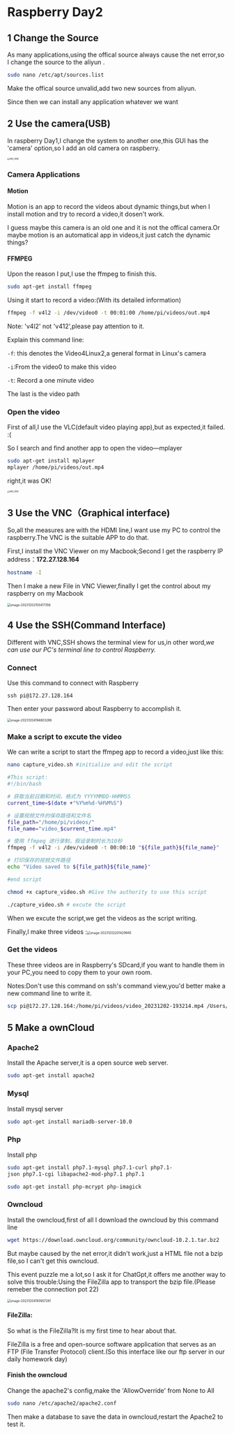 # Raspberry Day2

## 1 Change the Source

As many applications,using the offical source always cause the net error,so I change the source to the aliyun .

```bash
sudo nano /etc/apt/sources.list
```

Make the offical source unvalid,add two new sources from aliyun.

Since then we can install any application whatever we want

## 2 Use the camera(USB)

In raspberry Day1,I change the system to another one,this GUI has the 'camera' option,so I add an old camera on raspberry.

<img src="../../Pic/IMG_1986.jpeg" alt="IMG_1986" style="zoom:33%;" />

### Camera Applications

#### Motion

Motion is an app to record the videos about dynamic things,but when I install motion and try to record a video,it dosen't work.

I guess maybe this camera is an old one and it is not the offical camera.Or maybe motion is an automatical app in videos,it just catch the dynamic things?

#### FFMPEG

Upon the reason I put,I use the ffmpeg to finish this.

```bash 
sudo apt-get install ffmpeg
```

Using it start to record a video:(With its detailed information)

```bash
ffmpeg -f v4l2 -i /dev/video0 -t 00:01:00 /home/pi/videos/out.mp4
```

Note: 'v4l2' not 'v412',please pay attention to it.

Explain this command line:

`-f`: this denotes the Video4Linux2,a general format in Linux's camera

`-i`:From the video0 to make this video

`-t`: Record a one minute video

The last is the video path

### Open the video

First of all,I use the VLC(default video playing app),but as expected,it failed.  :(

So I search and find another app to open the video—mplayer

```bash
sudo apt-get install mplayer
mplayer /home/pi/videos/out.mp4
```

right,it was OK!

<img src="../../Pic/IMG_1985.jpeg" alt="IMG_1985" style="zoom: 33%;" />

## 3 Use the VNC（Graphical interface)

So,all the measures are with the HDMI line,I want use my PC to control the raspberry.The VNC is the suitable APP to do that.

First,I install the VNC Viewer on my Macbook;Second I get the raspberry IP address：**172.27.128.164**

```bash
hostname -I
```

Then I make a new File in VNC Viewer,finally I get the control about my raspberry on my Macbook

<img src="../../Pic/image-20231202155417356.png" alt="image-20231202155417356" style="zoom:50%;" />

## 4 Use the SSH(Command Interface)

Different with VNC,SSH shows the terminal view for us,in other word,*we can use our PC's terminal line to control Raspberry.*

### Connect

Use this command to connect with Raspberry

```bas
ssh pi@172.27.128.164
```

Then enter your password about Raspberry to accomplish it.

<img src="../../Pic/image-20231204194803286.png" alt="image-20231204194803286" style="zoom:50%;" />

### Make a script to excute the video

We can write a script to start the ffmpeg app to record a video,just like this:

```bash
nano capture_video.sh #initialize and edit the script

#This script:
#!/bin/bash

# 获取当前日期和时间，格式为 YYYYMMDD-HHMMSS
current_time=$(date +"%Y%m%d-%H%M%S")

# 设置视频文件的保存路径和文件名
file_path="/home/pi/videos/"
file_name="video_$current_time.mp4"

# 使用 ffmpeg 进行录制，假设录制时长为10秒
ffmpeg -f v4l2 -i /dev/video0 -t 00:00:10 "${file_path}${file_name}"

# 打印保存的视频文件路径
echo "Video saved to ${file_path}${file_name}"

#end script

chmod +x capture_video.sh #Give the authority to use this script

./capture_video.sh # excute the script
```

When we excute the script,we get the videos as the script writing.

Finally,I make three videos :<img src="../../Pic/image-20231202201429945.png" alt="image-20231202201429945" style="zoom:50%;" />

### Get the videos

These three videos are in Raspberry's SDcard,if you want to handle them in your PC,you need to copy them to your own room.

Notes:Don't use this command on ssh's command view,you'd better make a new command line to write it.

```bash
scp pi@172.27.128.164:/home/pi/videos/video_20231202-193214.mp4 /Users/lutao/RaspberryVideos/
```

## 5 Make a ownCloud

### Apache2

Install the Apache server,it is a open source web server.

```bash
sudo apt-get install apache2
```

### Mysql

Install mysql server

```bash
sudo apt-get install mariadb-server-10.0
```

### Php

Install php

```bash
sudo apt-get install php7.1-mysql php7.1-curl php7.1-
json php7.1-cgi libapache2-mod-php7.1 php7.1

sudo apt-get install php-mcrypt php-imagick
```

### Owncloud

Install the owncloud,first of all I download the owncloud by this command line

```bash
wget https://download.owncloud.org/community/owncloud-10.2.1.tar.bz2
```

But maybe caused by the net error,it didn't work,just a HTML file not a bzip file,so I can't get this owncloud.

This event puzzle me a lot,so I ask it for ChatGpt,it offers me another way to solve this trouble:Using the FileZilla app to transport the bzip file.(Please remeber the connection pot 22)

<img src="../../Pic/image-20231204193907281.png" alt="image-20231204193907281" style="zoom:50%;" />

#### FileZilla:

So what is the FileZilla?It is my first time to hear about that.

FileZilla is a free and open-source software application that serves as an FTP (File Transfer Protocol) client.(So this interface like our ftp server in our daily homework day)

#### Finish the owncloud

Change the apache2's config,make the 'AllowOverride' from None to All

```bash
sudo nano /etc/apache2/apache2.conf
```

Then make a database to save the data in owncloud,restart the Apache2 to test it.

